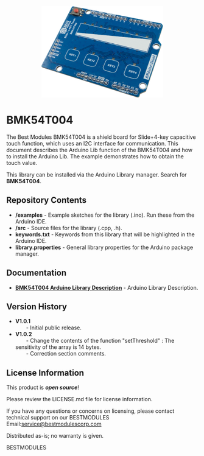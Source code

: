 <div align=center>
<img src="https://github.com/BestModules-Libraries/img/blob/main/BMK54T004_V1.0.png" width="320" height="240"> 
</div> 

BMK54T004 
===========================================================

The Best Modules BMK54T004 is a shield board for Slide+4-key capacitive touch function, which uses an I2C interface for communication. This document describes the Arduino Lib function of the BMK54T004 and how to install the Arduino Lib. The example demonstrates how to obtain the touch value.


This library can be installed via the Arduino Library manager. Search for **BMK54T004**. 

Repository Contents
-------------------

* **/examples** - Example sketches for the library (.ino). Run these from the Arduino IDE. 
* **/src** - Source files for the library (.cpp, .h).
* **keywords.txt** - Keywords from this library that will be highlighted in the Arduino IDE. 
* **library.properties** - General library properties for the Arduino package manager. 

Documentation 
-------------------

* **[BMK54T004 Arduino Library Description]( https://www.bestmodulescorp.com/bmk54t004.html#tab-product2 )** - Arduino Library Description.

Version History  
-------------------

* **V1.0.1**  
&emsp;&emsp;- Initial public release.
* **V1.0.2**  
&emsp;&emsp;- Change the contents of the function "setThreshold" : The sensitivity of the array is 14 bytes.  
&emsp;&emsp;- Correction section comments.

License Information
-------------------

This product is _**open source**_! 

Please review the LICENSE.md file for license information. 

If you have any questions or concerns on licensing, please contact technical support on our BESTMODULES Email:service@bestmodulescorp.com

Distributed as-is; no warranty is given.

BESTMODULES
